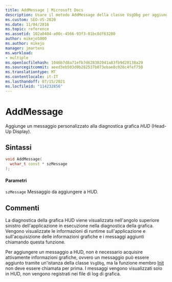 ```yaml
---
title: AddMessage | Microsoft Docs
description: Usare il metodo AddMessage della classe VsgDbg per aggiungere un messaggio personalizzato alla diagnostica grafica Head-Up display (HUD).
ms.custom: SEO-VS-2020
ms.date: 11/04/2016
ms.topic: reference
ms.assetid: 102a0404-a00c-4566-93f3-01bc8df63280
author: mikejo5000
ms.author: mikejo
manager: jmartens
ms.workload:
- multiple
ms.openlocfilehash: 1046b7d8a71efb7d628302041a83fb9d20138a29
ms.sourcegitcommit: aeed3eb503d0b282537b073ebae8c028c4fef750
ms.translationtype: MT
ms.contentlocale: it-IT
ms.lasthandoff: 07/15/2021
ms.locfileid: "114232856"
---
```

# <a name="addmessage"></a>AddMessage
Aggiunge un messaggio personalizzato alla diagnostica grafica *HUD* (Head-Up Display).

## <a name="syntax"></a>Sintassi

```C++
void AddMessage(
  wchar_t const * szMessage
);
```

#### <a name="parameters"></a>Parametri
 `szMessage` Messaggio da aggiungere a HUD.

## <a name="remarks"></a>Commenti
 La diagnostica della grafica HUD viene visualizzata nell'angolo superiore sinistro dell'applicazione in esecuzione nella diagnostica della grafica. Vengono visualizzate le informazioni di runtime sull'applicazione e sull'acquisizione delle informazioni grafiche e i messaggi aggiunti chiamando questa funzione.

 Per aggiungere un messaggio a HUD, non è necessario acquisire attivamente informazioni grafiche, ovvero un messaggio può essere aggiunto tramite un'istanza della classe `VsgDbg`, ma la funzione membro [Init](init.md) non deve essere chiamata per prima. I messaggi vengono visualizzati solo in HUD, non vengono registrati nei file di log di grafica.